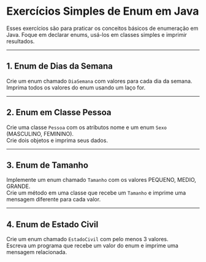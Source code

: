 # Exercícios Simples de Enum em Java

Esses exercícios são para praticar os conceitos básicos de enumeração em Java. Foque em declarar enums, usá-los em classes simples e imprimir resultados.

---

## 1. Enum de Dias da Semana

Crie um enum chamado `DiaSemana` com valores para cada dia da semana.  
Imprima todos os valores do enum usando um laço for.

---

## 2. Enum em Classe Pessoa

Crie uma classe `Pessoa` com os atributos nome e um enum `Sexo` (MASCULINO, FEMININO).  
Crie dois objetos e imprima seus dados.

---

## 3. Enum de Tamanho

Implemente um enum chamado `Tamanho` com os valores PEQUENO, MEDIO, GRANDE.  
Crie um método em uma classe que recebe um `Tamanho` e imprime uma mensagem diferente para cada valor.

---

## 4. Enum de Estado Civil

Crie um enum chamado `EstadoCivil` com pelo menos 3 valores.  
Escreva um programa que recebe um valor do enum e imprime uma mensagem relacionada.
